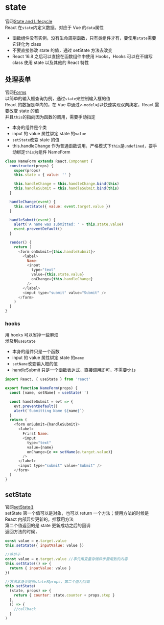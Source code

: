 # state

官网[State and Lifecycle](https://reactjs.org/docs/state-and-lifecycle.html)  
React 在`state`内定义数据。对应于 Vue 的`data`属性

- 函数组件没有实例，没有生命周期函数，只有类组件才有，要使用`state`需要它转化为 class
- 不要直接修改 state 的值，通过 setState 方法去改变
- React 16.8 之后可以直接在函数组件中使用 Hooks，Hooks 可以在不编写 class 使用 state 以及其他的 React 特性

## 处理表单

官网[Forms](https://reactjs.org/docs/forms.html)  
以简单的输入框查询为例，通过`state`来控制输入框的值  
React 的数据是单向的，在 Vue 中通过`v-model`可以快速实现双向绑定，React 需要改变 state 的值  
并且`this`的指向因为函数的调用，需要手动指定

- 本身的组件是个类
- input 的 value 属性绑定 state 的`value`
- `setState`改变 state 的值
- this.handleChange 作为普通函数调用，严格模式下`this`是`undefined`，要手动绑定`this`为组件 NameForm

```js
class NameForm extends React.Component {
  constructor(props) {
    super(props)
    this.state = { value: '' }

    this.handleChange = this.handleChange.bind(this)
    this.handleSubmit = this.handleSubmit.bind(this)
  }

  handleChange(event) {
    this.setState({ value: event.target.value })
  }

  handleSubmit(event) {
    alert('A name was submitted: ' + this.state.value)
    event.preventDefault()
  }

  render() {
    return (
      <form onSubmit={this.handleSubmit}>
        <label>
          Name:
          <input
            type="text"
            value={this.state.value}
            onChange={this.handleChange}
          />
        </label>
        <input type="submit" value="Submit" />
      </form>
    )
  }
}
```

### hooks

用 hooks 可以省掉一些麻烦  
涉及到`useState`

- 本身的组件只是一个函数
- input 的 value 属性绑定 state 的`name`
- `setName`改变输入框的值
- handleSubmit 只是一个函数表达式，直接调用即可，不需要`this`

```js
import React, { useState } from 'react'

export function NameForm(props) {
  const [name, setName] = useState('')

  const handleSubmit = evt => {
    evt.preventDefault()
    alert(`Submitting Name ${name}`)
  }
  return (
    <form onSubmit={handleSubmit}>
      <label>
        Frirst Name:
        <input
          type="text"
          value={name}
          onChange={e => setName(e.target.value)}
        />
      </label>
      <input type="submit" value="Submit" />
    </form>
  )
}
```

## setState

官网[setState()](https://reactjs.org/docs/react-component.html#setstate)  
setState 第一个值可以是对象，也可以 return 一个方法；使用方法的时候是 React 内部异步更新的。推荐用方法  
第二个值返回的是 state 更新成功之后的回调  
返回方法的时候，

```js
const value = e.target.value
this.setState({ inputValue: value })

//等价于
const value = e.target.value //事先用变量存储异步要用到的内容
this.setState(() => {
  return { inputValue: value }
})

//方法本身会提供state和props，第二个值为回调
this.setState(
  (state, props) => {
    return { counter: state.counter + props.step }
  },
  () => {
    //callback
  }
)
```
